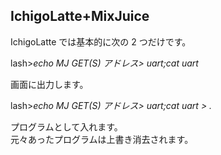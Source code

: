 ## IchigoLatte+MixJuice

IchigoLatte では基本的に次の 2 つだけです。

lash>*echo MJ GET(S) アドレス> uart;cat uart*

画面に出力します。

lash>*echo MJ GET(S) アドレス> uart;cat uart > .*

プログラムとして入れます。<br>
元々あったプログラムは上書き消去されます。
